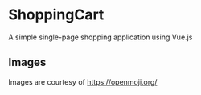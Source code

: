 # ShoppingCart
A simple single-page shopping application using Vue.js

## Images
Images are courtesy of https://openmoji.org/
